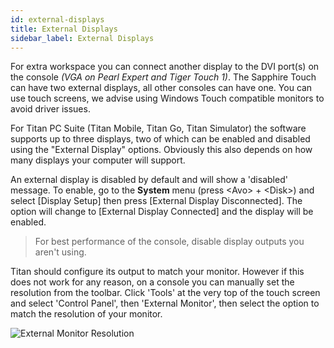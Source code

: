 ```yaml
---
id: external-displays 
title: External Displays
sidebar_label: External Displays
---
```


For extra workspace you can connect another display to the DVI port(s)
on the console *(VGA on Pearl Expert and Tiger Touch 1)*. The Sapphire
Touch can have two external displays, all other consoles can have one.
You can use touch screens, we advise using Windows Touch compatible
monitors to avoid driver issues.

For Titan PC Suite (Titan Mobile, Titan Go, Titan Simulator) the software
supports up to three displays, two of which can be enabled and disabled
using the "External Display" options. Obviously this also depends on how many
displays your computer will support.

An external display is disabled by default and will show a \'disabled\'
message. To enable, go to the **System** menu (press \<Avo\> + \<Disk\>) and select \[Display Setup\]
then press \[External Display Disconnected\]. The option will change to
\[External Display Connected\] and the display will be enabled.

> For best performance of the console, disable display outputs you aren't
using.

Titan should configure its output to match your monitor. However if this
does not work for any reason, on a console you can manually set the resolution from the
toolbar. Click \'Tools\' at the very top of the touch screen and select
\'Control Panel\', then \'External Monitor\', then select the option to
match the resolution of your monitor.

![External Monitor Resolution](/docs/images/External-Monitor-Resolution.png)

